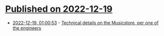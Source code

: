 # [Published on 2022-12-19](index.md)

* [2022-12-19, 01:00:53](https://lobste.rs/s/fa7ru0/technical_details_on_musicstore_per_one) - [Technical details on the Musicstore, per one of the engineers](https://cohost.org/cathoderaydude/post/647905-technical-details-on)
